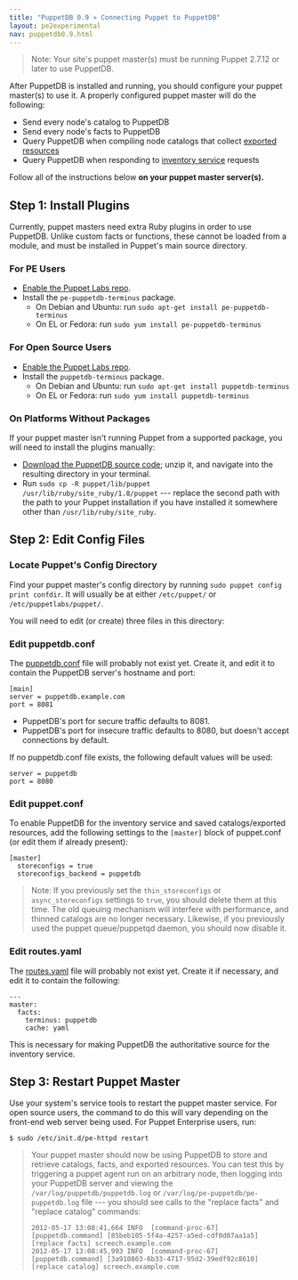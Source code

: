 ```yaml
---
title: "PuppetDB 0.9 » Connecting Puppet to PuppetDB"
layout: pe2experimental
nav: puppetdb0.9.html
---
```


[puppetdb_download]: http://downloads.puppetlabs.com/puppetdb
[puppetdb_conf]: /guides/configuring.html#puppetdbconf
[routes_yaml]: /guides/configuring.html#routesyaml

> Note: Your site's puppet master(s) must be running Puppet 2.7.12 or later to use PuppetDB.

After PuppetDB is installed and running, you should configure your puppet master(s) to use it. A properly configured puppet master will do the following: 

* Send every node's catalog to PuppetDB
* Send every node's facts to PuppetDB 
* Query PuppetDB when compiling node catalogs that collect [exported resources](/guides/exported_resources.html)
* Query PuppetDB when responding to [inventory service](/guides/inventory_service.html) requests

Follow all of the instructions below **on your puppet master server(s).**

## Step 1: Install Plugins

Currently, puppet masters need extra Ruby plugins in order to use PuppetDB. Unlike custom facts or functions, these cannot be loaded from a module, and must be installed in Puppet's main source directory. 

### For PE Users

* [Enable the Puppet Labs repo](/guides/puppetlabs_package_repositories.html#puppet-enterprise-repositories).
* Install the `pe-puppetdb-terminus` package. 
    * On Debian and Ubuntu: run `sudo apt-get install pe-puppetdb-terminus`
    * On EL or Fedora: run `sudo yum install pe-puppetdb-terminus`


### For Open Source Users

* [Enable the Puppet Labs repo](/guides/puppetlabs_package_repositories.html#open-source-repositories).
* Install the `puppetdb-terminus` package. 
    * On Debian and Ubuntu: run `sudo apt-get install puppetdb-terminus`
    * On EL or Fedora: run `sudo yum install puppetdb-terminus`

### On Platforms Without Packages

If your puppet master isn't running Puppet from a supported package, you will need to install the plugins manually:

* [Download the PuppetDB source code][puppetdb_download]; unzip it, and navigate into the resulting directory in your terminal.
* Run `sudo cp -R puppet/lib/puppet /usr/lib/ruby/site_ruby/1.8/puppet` --- replace the second path with the path to your Puppet installation if you have installed it somewhere other than `/usr/lib/ruby/site_ruby`.

## Step 2: Edit Config Files

### Locate Puppet's Config Directory

Find your puppet master's config directory by running `sudo puppet config print confdir`. It will usually be at either `/etc/puppet/` or `/etc/puppetlabs/puppet/`. 

You will need to edit (or create) three files in this directory:

### Edit puppetdb.conf

The [puppetdb.conf][puppetdb_conf] file will probably not exist yet. Create it, and edit it to contain the PuppetDB server's hostname and port:

    [main]
    server = puppetdb.example.com
    port = 8081

* PuppetDB's port for secure traffic defaults to 8081.
* PuppetDB's port for insecure traffic defaults to 8080, but doesn't accept connections by default. 

If no puppetdb.conf file exists, the following default values will be used:

    server = puppetdb
    port = 8080

### Edit puppet.conf

To enable PuppetDB for the inventory service and saved catalogs/exported resources, add the following settings to the `[master]` block of puppet.conf (or edit them if already present):

    [master]
      storeconfigs = true
      storeconfigs_backend = puppetdb

> Note: If you previously set the `thin_storeconfigs` or `async_storeconfigs` settings to `true`, you should delete them at this time. The old queuing mechanism will interfere with performance, and thinned catalogs are no longer necessary. Likewise, if you previously used the puppet queue/puppetqd daemon, you should now disable it. 

### Edit routes.yaml

The [routes.yaml][routes_yaml] file will probably not exist yet. Create it if necessary, and edit it to contain the following: 

    ---
    master:
      facts:
        terminus: puppetdb
        cache: yaml

This is necessary for making PuppetDB the authoritative source for the inventory service.

## Step 3: Restart Puppet Master

Use your system's service tools to restart the puppet master service. For open source users, the command to do this will vary depending on the front-end web server being used. For Puppet Enterprise users, run:

    $ sudo /etc/init.d/pe-httpd restart

> Your puppet master should now be using PuppetDB to store and retrieve catalogs, facts, and exported resources. You can test this by triggering a puppet agent run on an arbitrary node, then logging into your PuppetDB server and viewing the `/var/log/puppetdb/puppetdb.log` or `/var/log/pe-puppetdb/pe-puppetdb.log` file --- you should see calls to the "replace facts" and "replace catalog" commands:
>
>     2012-05-17 13:08:41,664 INFO  [command-proc-67] [puppetdb.command] [85beb105-5f4a-4257-a5ed-cdf0d07aa1a5] [replace facts] screech.example.com
>     2012-05-17 13:08:45,993 INFO  [command-proc-67] [puppetdb.command] [3a910863-6b33-4717-95d2-39edf92c8610] [replace catalog] screech.example.com
